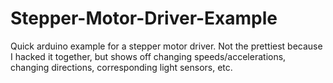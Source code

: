 # Stepper-Motor-Driver-Example
Quick arduino example for a stepper motor driver. Not the prettiest because I hacked it together, but shows off changing speeds/accelerations, changing directions, corresponding light sensors, etc.
